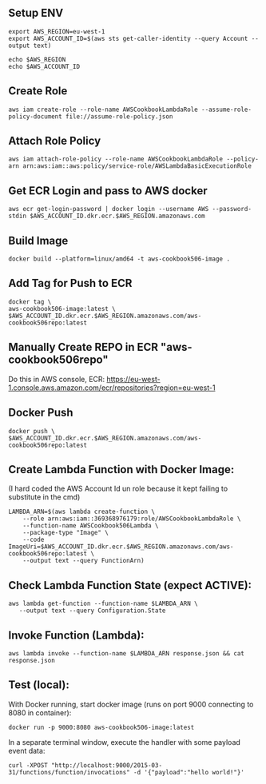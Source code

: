 ## Setup ENV

```
export AWS_REGION=eu-west-1
export AWS_ACCOUNT_ID=$(aws sts get-caller-identity --query Account --output text)

echo $AWS_REGION
echo $AWS_ACCOUNT_ID

```

## Create Role

```
aws iam create-role --role-name AWSCookbookLambdaRole --assume-role-policy-document file://assume-role-policy.json
```

## Attach Role Policy

```
aws iam attach-role-policy --role-name AWSCookbookLambdaRole --policy-arn arn:aws:iam::aws:policy/service-role/AWSLambdaBasicExecutionRole
```

## Get ECR Login and pass to AWS docker

```
aws ecr get-login-password | docker login --username AWS --password-stdin $AWS_ACCOUNT_ID.dkr.ecr.$AWS_REGION.amazonaws.com
```

## Build Image

```
docker build --platform=linux/amd64 -t aws-cookbook506-image .
```

## Add Tag for Push to ECR

```
docker tag \
aws-cookbook506-image:latest \
$AWS_ACCOUNT_ID.dkr.ecr.$AWS_REGION.amazonaws.com/aws-cookbook506repo:latest
```

## Manually Create REPO in ECR "aws-cookbook506repo"

Do this in AWS console, ECR:
https://eu-west-1.console.aws.amazon.com/ecr/repositories?region=eu-west-1

## Docker Push

```
docker push \
$AWS_ACCOUNT_ID.dkr.ecr.$AWS_REGION.amazonaws.com/aws-cookbook506repo:latest
```

## Create Lambda Function with Docker Image:

(I hard coded the AWS Account Id un role because it kept failing to substitute in the cmd)

```
LAMBDA_ARN=$(aws lambda create-function \
    --role arn:aws:iam::369368976179:role/AWSCookbookLambdaRole \
    --function-name AWSCookbook506Lambda \
    --package-type "Image" \
    --code ImageUri=$AWS_ACCOUNT_ID.dkr.ecr.$AWS_REGION.amazonaws.com/aws-cookbook506repo:latest \
    --output text --query FunctionArn)
```

## Check Lambda Function State (expect ACTIVE):

```
aws lambda get-function --function-name $LAMBDA_ARN \
   --output text --query Configuration.State
```

## Invoke Function (Lambda):

```
aws lambda invoke --function-name $LAMBDA_ARN response.json && cat response.json
```

## Test (local):

With Docker running, start docker image (runs on port 9000 connecting to 8080 in container):

```
docker run -p 9000:8080 aws-cookbook506-image:latest
```

In a separate terminal window, execute the handler with some payload event data:

```
curl -XPOST "http://localhost:9000/2015-03-31/functions/function/invocations" -d '{"payload":"hello world!"}'
```
